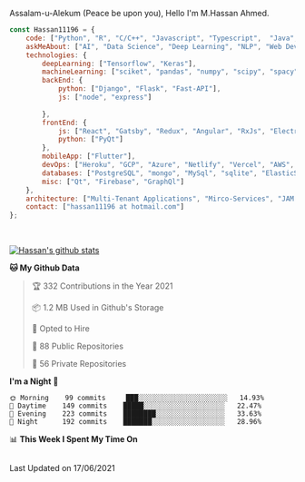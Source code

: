 Assalam-u-Alekum (Peace be upon you), Hello I'm M.Hassan Ahmed.

```javascript
const Hassan11196 = {
    code: ["Python", "R", "C/C++", "Javascript", "Typescript",  "Java", "Dart", "Go"],
    askMeAbout: ["AI", "Data Science", "Deep Learning", "NLP", "Web Dev", "Algo & DS", "Time Series"],
    technologies: {
        deepLearning: ["Tensorflow", "Keras"],
        machineLearning: ["sciket", "pandas", "numpy", "scipy", "spacy", "Ocatve", "Jupyter"],
        backEnd: {
            python: ["Django", "Flask", "Fast-API"],
            js: ["node", "express"]
            
        },
        frontEnd: {
            js: ["React", "Gatsby", "Redux", "Angular", "RxJs", "Electron"],
            python: ["PyQt"]
        },
        mobileApp: ["Flutter"],
        devOps: ["Heroku", "GCP", "Azure", "Netlify", "Vercel", "AWS", "Docker🐳", "Travis", "GitHub Actions"],
        databases: ["PostgreSQL", "mongo", "MySql", "sqlite", "ElasticSearch"],
        misc: ["Qt", "Firebase", "GraphQl"]
    },
    architecture: ["Multi-Tenant Applications", "Mirco-Services", "JAM Stack", "PWA", "SPA"],
    contact: ["hassan11196 at hotmail.com"]
};
```

<a href="https://sourcerer.io/hassan11196"><img src="https://img.shields.io/badge/Python-351%20commits-orange.svg" alt=""></a>
<a href="https://sourcerer.io/hassan11196"><img src="https://img.shields.io/badge/JavaScript-145%20commits-orange.svg" alt=""></a>
<a href="https://sourcerer.io/hassan11196"><img src="https://img.shields.io/badge/TypeScript-55%20commits-orange.svg" alt=""></a>
<a href="https://sourcerer.io/hassan11196"><img src="https://img.shields.io/badge/C-34%20commits-orange.svg" alt=""></a>
<a href="https://sourcerer.io/hassan11196"><img src="https://img.shields.io/badge/MATLAB-18%20commits-orange.svg" alt=""></a>
<a href="https://sourcerer.io/hassan11196"><img src="https://img.shields.io/badge/Dart-14%20commits-orange.svg" alt=""></a>
<a href="https://sourcerer.io/hassan11196"><img src="https://img.shields.io/badge/Go-5%20commits-orange.svg" alt=""></a>


[![Hassan's github stats](https://github-readme-stats.vercel.app/api?username=hassan11196&show_icons=true&title_color=fff&icon_color=79ff97&text_color=9f9f9f&bg_color=151515)](https://github.com/anuraghazra/github-readme-stats)

<!--START_SECTION:waka-->
**🐱 My Github Data** 

> 🏆 332 Contributions in the Year 2021
 > 
> 📦 1.2 MB Used in Github's Storage 
 > 
> 💼 Opted to Hire
 > 
> 📜 88 Public Repositories 
 > 
> 🔑 56 Private Repositories  
 > 
**I'm a Night 🦉** 

```text
🌞 Morning    99 commits     ███░░░░░░░░░░░░░░░░░░░░░░   14.93% 
🌆 Daytime    149 commits    █████░░░░░░░░░░░░░░░░░░░░   22.47% 
🌃 Evening    223 commits    ████████░░░░░░░░░░░░░░░░░   33.63% 
🌙 Night      192 commits    ███████░░░░░░░░░░░░░░░░░░   28.96%

```


📊 **This Week I Spent My Time On** 

```text
```


 Last Updated on 17/06/2021
<!--END_SECTION:waka-->

